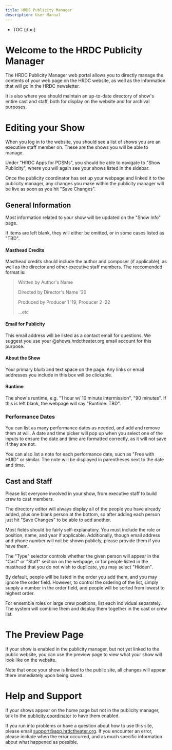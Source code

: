 ```yaml
---
title: HRDC Publicity Manager
description: User Manual
---
```


* TOC
{:toc}

# Welcome to the HRDC Publicity Manager

The HRDC Publicity Manager web portal allows you to directly manage the
contents of your web page on the HRDC website, as well as the information that
will go in the HRDC newsletter.

It is also where you should maintain an up-to-date directory of show's entire
cast and staff, both for display on the website and for archival purposes.

# Editing your Show

When you log in to the website, you should see a list of shows you are an
executive staff member on. These are the shows you will be able to manage.

Under "HRDC Apps for PDSMs", you should be able to navigate to "Show
Publicity", where you will again see your shows listed in the sidebar.

Once the publicity coordinator has set up your webpage and linked it to the
publicity manager, any changes you make within the publicity manager will be
live as soon as you hit "Save Changes".

## General Information

Most information related to your show will be updated on the "Show Info" page.

If items are left blank, they will either be omitted, or in some cases listed
as "TBD".

#### Masthead Credits

Masthead credits should include the author and composer (if applicable), as
well as the director and other executive staff members. The reccomended
format is:

> Written by Author's Name
>
> Directed by Director's Name '20
>
> Produced by Producer 1 '19, Producer 2 '22
>
> ...etc

#### Email for Publicity

This email address will be listed as a contact email for questions. We suggest
you use your @shows.hrdctheater.org email account for this purpose.

#### About the Show

Your primary blurb and text space on the page. Any links or email addresses
you include in this box will be clickable.

#### Runtime

The show's runtime, e.g. "1 hour w/ 10 minute intermission", "90 minutes". If
this is left blank, the webpage will say "Runtime: TBD".

### Performance Dates

You can list as many performance dates as needed, and add and remove them at
will. A date and time picker will pop up when you select one of the inputs to
ensure the date and time are formatted correctly, as it will not save if they
are not.

You can also list a note for each performance date, such as "Free with HUID"
or similar. The note will be displayed in parentheses next to the date and time.

## Cast and Staff

Please list everyone involved in your show, from executive staff to build crew
to cast members.

The directory editor will always display all of the people you have already
added, plus one blank person at the bottom, so after adding each person just
hit "Save Changes" to be able to add another.

Most fields should be fairly self-explanatory. You must include the role or
position, name, and year if applicable. Additionally, though email address and
phone number will not be shown publicly, please provide them if you have them.

The "Type" selector controls whether the given person will appear in the "Cast"
or "Staff" section on the webpage, or for people listed in the masthead that
you do not wish to duplicate, you may select "Hidden".

By default, people will be listed in the order you add them, and you may ignore
the order field. However, to control the ordering of the list, simply supply a
number in the order field, and people will be sorted from lowest to highest
order.

For ensemble roles or large crew positions, list each individual separately. The
system will combine them and display them together in the cast or crew list.

# The Preview Page

If your show is enabled in the publicity manager, but not yet linked to the
public website, you can use the preview page to view what your show will look
like on the website.

Note that once your show is linked to the public site, all changes will appear
there immediately upon being saved.

# Help and Support

If your shows appear on the home page but not in the publicity manager,
talk to the [publicity coordinator](mailto:publicity@hrdctheater.org) to
have them enabled.

If you run into problems or have a question about how to use this site, please
email [support@app.hrdctheater.org](mailto:support@app.hrdctheater.org). If you
encounter an error, please include when the error occurred, and as much
specific information about what happened as possible.
